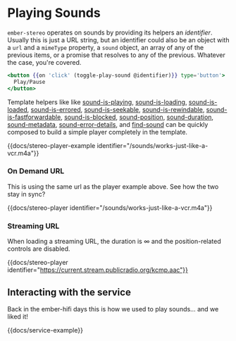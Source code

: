# Playing Sounds

`ember-stereo` operates on sounds by providing its helpers an <em>identifier</em>. Usually this is just a URL string, but an identifier could also be an object with a `url` and a `mimeType` property, a `sound` object, an array of any of the previous items, or a promise that resolves to any of the previous. Whatever the case, you're covered.

```hbs
<button {{on 'click' (toggle-play-sound @identifier)}} type='button'>
  Play/Pause
</button>
```

Template helpers like like [sound-is-playing](/docs/api/helpers/sound-is-playing), [sound-is-loading](/docs/api/helpers/sound-is-loading), [sound-is-loaded](/docs/api/helpers/sound-is-loaded), [sound-is-errored](/docs/api/helpers/sound-is-errored), [sound-is-seekable](/docs/api/helpers/sound-is-seekable), [sound-is-rewindable](/docs/api/helpers/sound-is-rewindable), [sound-is-fastforwardable](/docs/api/helpers/sound-is-fastforwardable), [sound-is-blocked](/docs/api/helpers/sound-is-blocked), [sound-position](/docs/api/helpers/sound-position), [sound-duration](/docs/api/helpers/sound-duration), [sound-metadata](/docs/api/helpers/sound-metadata), [sound-error-details](/docs/api/helpers/sound-error-details), and [find-sound](/docs/api/helpers/find-sound) can be quickly composed to build a simple player completely in the template.

{{docs/stereo-player-example identifier="/sounds/works-just-like-a-vcr.m4a"}}

### On Demand URL

This is using the same url as the player example above. See how the two stay in sync?

{{docs/stereo-player identifier="/sounds/works-just-like-a-vcr.m4a"}}

### Streaming URL

When loading a streaming URL, the duration is ∞ and the position-related controls are disabled.

{{docs/stereo-player identifier="https://current.stream.publicradio.org/kcmp.aac"}}

## Interacting with the service

Back in the ember-hifi days this is how we used to play sounds… and we liked it!

{{docs/service-example}}
